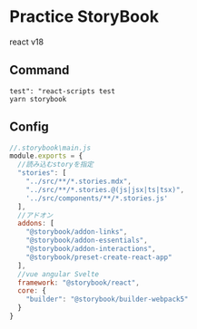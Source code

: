 # Practice StoryBook

react v18



## Command
`test": "react-scripts test`   
`yarn storybook`


## Config 

``` js
//.storybook\main.js
module.exports = {
  //読み込むstoryを指定
  "stories": [
    "../src/**/*.stories.mdx",
    "../src/**/*.stories.@(js|jsx|ts|tsx)",
    '../src/components/**/*.stories.js'
  ],
  //アドオン
  addons: [
    "@storybook/addon-links",
    "@storybook/addon-essentials",
    "@storybook/addon-interactions",
    "@storybook/preset-create-react-app"
  ],
  //vue angular Svelte
  framework: "@storybook/react",
  core: {
    "builder": "@storybook/builder-webpack5"
  }
}
```
